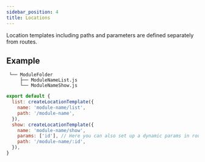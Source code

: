 ```yaml
---
sidebar_position: 4
title: Locations
---
```


Location templates including paths and parameters are defined separately from routes.
## Example
```
 └── ModuleFolder
     ├── ModuleNameList.js
     └── ModuleNameShow.js
```

```js
export default {
  list: createLocationTemplate({
    name: 'module-name/list',
    path: '/module-name',
  }),
  show: createLocationTemplate({
    name: 'module-name/show',
    params: ['id'], // Here you can also set up a dynamic params in route
    path: '/module-name/:id',
  }),
}
```
